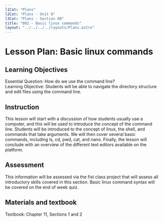 ```yaml
---
l1Cat: "Plans"
l2Cat: "Plans - Unit 0"
l3Cat: "Plans - Section 00"
title: "002 - Basic linux commands"
layout: "../../../../layouts/Plans.astro"
---
```

# Lesson Plan: Basic linux commands

## Learning Objectives
Essential Question: How do we use the command line?  
Learning Objective: Students will be able to navigate the directory structure and edit files using the command line.

## Instruction
This lesson will start with a discussion of how students usually use a computer, and this will be used to introduce the concept of the command line. Students will be introduced to the concept of linux, the shell, and commands that take arguments. We will then cover several basic commands, including ls, cd, pwd, cat, and nano. Finally, the lesson will conclude with an overview of the different text editors available on the platform.

## Assessment
This information will be assessed via the fist class project that will assess all introductory skills covered in this section. Basic linux command syntax will be covered on the end of week quiz.

## Materials and textbook

 Textbook: Chapter 11, Sections 1 and 2
